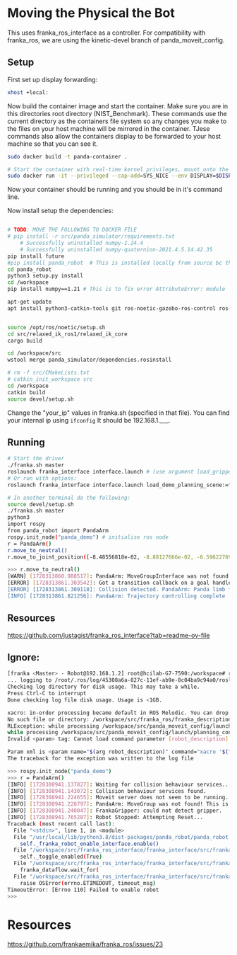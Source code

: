 # Moving the Physical the Bot

This uses franka_ros_interface as a controller. For compatibility with franka_ros, we are using the kinetic-devel branch of panda_moveit_config.

## Setup

First set up display forwarding:
```bash
xhost +local:
```

Now  build the container image and start the container. Make sure you are in this directories root directory (NIST_Benchmark). These commands use the current directory as the containers file system so any changes you make to the files on your host machine will be mirrored in the container. TJese commands also allow the containers display to be forwarded to your host machine so that you can see it.
```bash
sudo docker build -t panda-container .

# Start the container with real-time kernel privileges, mount onto the current directory, and allow display forwarding
sudo docker run -it --privileged --cap-add=SYS_NICE --env DISPLAY=$DISPLAY -v /tmp/.X11-unix:/tmp/.X11-unix -v $(pwd):/workspace --net=host panda-container

```

Now your container should be running and you should be in it's command line. 


Now install setup the dependencies:
```bash

# TODO: MOVE THE FOLLOWING TO DOCKER FILE
# pip install -r src/panda_simulator/requirements.txt 
    # Successfully uninstalled numpy-1.24.4
    # Successfully uninstalled numpy-quaternion-2021.4.5.14.42.35
pip install future
#pip install panda_robot  # This is installed locally from source bc there where errors that I had to fix
cd panda_robot
python3 setup.py install
cd /workspace
pip install numpy==1.21 # This is to fix error AttributeError: module 'numpy' has no attribute 'typeDict'

apt-get update
apt install python3-catkin-tools git ros-noetic-gazebo-ros-control ros-noetic-rospy-message-converter ros-noetic-effort-controllers ros-noetic-joint-state-controller ros-noetic-moveit ros-noetic-moveit-commander ros-noetic-moveit-visual-tools


source /opt/ros/noetic/setup.sh
cd src/relaxed_ik_ros1/relaxed_ik_core
cargo build

cd /workspace/src
wstool merge panda_simulator/dependencies.rosinstall

# rm -f src/CMakeLists.txt 
# catkin_init_workspace src
cd /workspace
catkin build
source devel/setup.sh
```


Change the "your_ip"  values in franka.sh (specified in that file). You can find your internal ip using `ifconfig` It should be 192.168.1.___.

## Running

```bash
# Start the driver
./franka.sh master
roslaunch franka_interface interface.launch # (use argument load_gripper:=false for starting without gripper)
# Or run with options:
roslaunch franka_interface interface.launch load_demo_planning_scene:=false load_gripper:=false start_controllers:=false start_moveit:=false

# In another terminal do the following:
source devel/setup.sh
./franka.sh master
python3
import rospy
from panda_robot import PandaArm
rospy.init_node("panda_demo") # initialise ros node
r = PandaArm() 
r.move_to_neutral()
r.move_to_joint_position([-8.48556818e-02, -8.88127666e-02, -6.59622769e-01, -1.57569726e+00, -4.82374882e-04,  2.15975946e+00,  4.36766917e-01]) # move robot to the specified pose


```


```bash
>>> r.move_to_neutral()
[WARN] [1728313860.988517]: PandaArm: MoveGroupInterface was not found! Using JointTrajectoryActionClient instead.
[ERROR] [1728313861.303542]: Got a transition callback on a goal handle that we're not tracking
[ERROR] [1728313861.309118]: Collision detected. PandaArm: Panda limb failed to reach commanded joint positions.
[INFO] [1728313861.821256]: PandaArm: Trajectory controlling complete
```

## Resources
https://github.com/justagist/franka_ros_interface?tab=readme-ov-file


## Ignore:
```bash
[franka <Master> - Robot@192.168.1.2] root@hcilab-G7-7590:/workspace# roslaunch franka_interface interface.launch
... logging to /root/.ros/log/45308a6a-827c-11ef-ab9e-8c04ba9c94a0/roslaunch-hcilab-G7-7590-34350.log
Checking log directory for disk usage. This may take a while.
Press Ctrl-C to interrupt
Done checking log file disk usage. Usage is <1GB.

xacro: in-order processing became default in ROS Melodic. You can drop the option.
No such file or directory: /workspace/src/franka_ros/franka_description/robots/panda/panda.urdf.xacro [Errno 2] No such file or directory: '/workspace/src/franka_ros/franka_description/robots/panda/panda.urdf.xacro'
RLException: while processing /workspace/src/panda_moveit_config/launch/move_group.launch:
while processing /workspace/src/panda_moveit_config/launch/planning_context.launch:
Invalid <param> tag: Cannot load command parameter [robot_description]: command [['xacro', '/workspace/src/franka_ros/franka_description/robots/panda/panda.urdf.xacro', 'hand:=true', 'arm_id:=panda']] returned with code [2]. 

Param xml is <param name="$(arg robot_description)" command="xacro '$(find franka_description)/robots/panda/panda.urdf.xacro' hand:=$(arg load_gripper) arm_id:=$(arg arm_id)" if="$(arg load_robot_description)"/>
The traceback for the exception was written to the log file
```

```bash
>>> rospy.init_node("panda_demo")
>>> r = PandaArm() 
[INFO] [1728308941.137827]: Waiting for collision behaviour services...
[INFO] [1728308941.143072]: Collision behaviour services found.
[INFO] [1728308941.224655]: Moveit server does not seem to be running.
[INFO] [1728308941.228797]: PandaArm: MoveGroup was not found! This is okay if moveit service is not required!
[INFO] [1728308941.240047]: FrankaGripper: could not detect gripper.
[INFO] [1728308941.765287]: Robot Stopped: Attempting Reset...
Traceback (most recent call last):
  File "<stdin>", line 1, in <module>
  File "/usr/local/lib/python3.8/dist-packages/panda_robot/panda_robot.py", line 104, in __init__
    self._franka_robot_enable_interface.enable()
  File "/workspace/src/franka_ros_interface/franka_interface/src/franka_interface/robot_enable.py", line 130, in enable
    self._toggle_enabled(True)
  File "/workspace/src/franka_ros_interface/franka_interface/src/franka_interface/robot_enable.py", line 106, in _toggle_enabled
    franka_dataflow.wait_for(
  File "/workspace/src/franka_ros_interface/franka_interface/src/franka_dataflow/wait_for.py", line 56, in wait_for
    raise OSError(errno.ETIMEDOUT, timeout_msg)
TimeoutError: [Errno 110] Failed to enable robot
>>> 
```
# Resources
https://github.com/frankaemika/franka_ros/issues/23